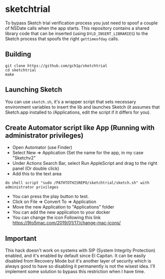 # sketchtrial

To bypass Sketch trial verification process you just need to spoof a couple of NSDate calls when the app starts. This repository contains a shared library code that can be inserted (using `DYLD_INSERT_LIBRARIES`) to the Sketch process that spoofs the right `gettimeofday` calls.

## Building
```
git clone https://github.com/gch1p/sketchtrial
cd sketchtrial
make
```

## Launching Sketch
You can use `sketch.sh`, it's a wrapper script that sets necessary environment variables to insert the lib and launches Sketch (it assumes that Sketch.app installed to /Applications, edit the script if it differs for you).

## Create Automator script like App (Running with administrator privileges)

*  Open Automator (use Finder)
*  Select New => Application (Set the name for the app, in my case "Sketchv2"
*  Under Actions Search Bar, select Run AppleScript and drag to the right panel (Or double click)
*  Add this to the text area

  ```do shell script "sudo /PATHTOTHISREPO/sketchtrial/sketch.sh" with administrator privileges```
*  You can press the play button to test.
*  Click on File => Convert To => Application
*  Move the new Application to "Applications" folder
*  You can add the new application to your docker
*  You can change the icon Following this link https://9to5mac.com/2019/01/17/change-mac-icons/
 

## Important
This hack doesn't work on systems with SIP (System Integrity Protection) enabled, and it's enabled by default since El Capitan. It can be easily disabled from Recovery Mode but it's another layer of security which is always good to have so disabling it permanently is not the wisest idea. I'll implement some solution to bypass this restriction when I have time.
